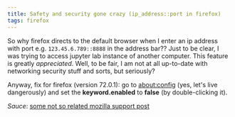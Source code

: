 ```yaml
---
title: Safety and security gone crazy (ip_address::port in firefox)
tags: firefox
---
```


So why firefox directs to the default browser when I enter an ip address with port e.g. `123.45.6.789::8888` in the address bar??
Just to be clear, I was trying to access jupyter lab instance of another computer.
This feature is greatly *appreciated*.
Well, to be fair, I am not at all up-to-date with networking security stuff and sorts,
but seriously?

Anyway, fix for firefox (version 72.0.1): go to <about:config> (yes, let's live dangerously) 
and set the **keyword.enabled** to **false** (by double-clicking it).

*Sauce*: [some not so related mozilla support post](https://support.mozilla.org/en-US/questions/1213978)
